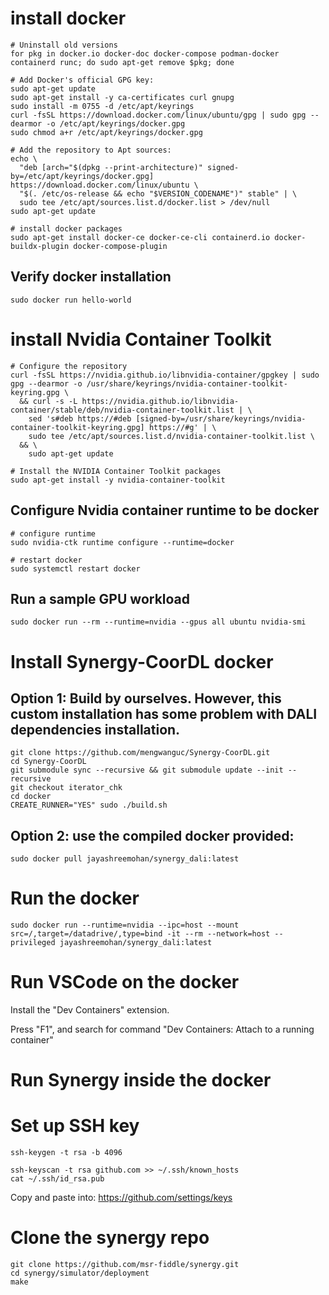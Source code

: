 # install docker

```
# Uninstall old versions
for pkg in docker.io docker-doc docker-compose podman-docker containerd runc; do sudo apt-get remove $pkg; done

# Add Docker's official GPG key:
sudo apt-get update
sudo apt-get install -y ca-certificates curl gnupg
sudo install -m 0755 -d /etc/apt/keyrings
curl -fsSL https://download.docker.com/linux/ubuntu/gpg | sudo gpg --dearmor -o /etc/apt/keyrings/docker.gpg
sudo chmod a+r /etc/apt/keyrings/docker.gpg

# Add the repository to Apt sources:
echo \
  "deb [arch="$(dpkg --print-architecture)" signed-by=/etc/apt/keyrings/docker.gpg] https://download.docker.com/linux/ubuntu \
  "$(. /etc/os-release && echo "$VERSION_CODENAME")" stable" | \
  sudo tee /etc/apt/sources.list.d/docker.list > /dev/null
sudo apt-get update

# install docker packages
sudo apt-get install docker-ce docker-ce-cli containerd.io docker-buildx-plugin docker-compose-plugin
```

## Verify docker installation

```
sudo docker run hello-world
```

# install Nvidia Container Toolkit

```
# Configure the repository
curl -fsSL https://nvidia.github.io/libnvidia-container/gpgkey | sudo gpg --dearmor -o /usr/share/keyrings/nvidia-container-toolkit-keyring.gpg \
  && curl -s -L https://nvidia.github.io/libnvidia-container/stable/deb/nvidia-container-toolkit.list | \
    sed 's#deb https://#deb [signed-by=/usr/share/keyrings/nvidia-container-toolkit-keyring.gpg] https://#g' | \
    sudo tee /etc/apt/sources.list.d/nvidia-container-toolkit.list \
  && \
    sudo apt-get update

# Install the NVIDIA Container Toolkit packages
sudo apt-get install -y nvidia-container-toolkit
```

## Configure Nvidia container runtime to be docker
```
# configure runtime
sudo nvidia-ctk runtime configure --runtime=docker

# restart docker
sudo systemctl restart docker
```

## Run a sample GPU workload
```
sudo docker run --rm --runtime=nvidia --gpus all ubuntu nvidia-smi
```

<!-- # Install nvidia-docker2

```
sudo apt-get install nvidia-docker2
sudo pkill -SIGHUP dockerd
``` -->


# Install Synergy-CoorDL docker

## Option 1: Build by ourselves. However, this custom installation has some problem with DALI dependencies installation.
```
git clone https://github.com/mengwanguc/Synergy-CoorDL.git
cd Synergy-CoorDL
git submodule sync --recursive && git submodule update --init --recursive
git checkout iterator_chk
cd docker
CREATE_RUNNER="YES" sudo ./build.sh
```

## Option 2: use the compiled docker provided:
```
sudo docker pull jayashreemohan/synergy_dali:latest
```

# Run the docker

```
sudo docker run --runtime=nvidia --ipc=host --mount src=/,target=/datadrive/,type=bind -it --rm --network=host --privileged jayashreemohan/synergy_dali:latest
```


# Run VSCode on the docker

Install the "Dev Containers" extension.

Press "F1", and search for command "Dev Containers: Attach to a running container"


# Run Synergy inside the docker

# Set up SSH key

```
ssh-keygen -t rsa -b 4096
```

```
ssh-keyscan -t rsa github.com >> ~/.ssh/known_hosts
cat ~/.ssh/id_rsa.pub
```
Copy and paste into: https://github.com/settings/keys


# Clone the synergy repo

```
git clone https://github.com/msr-fiddle/synergy.git
cd synergy/simulator/deployment
make
```